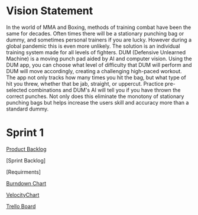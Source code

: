 # Vision Statement
In the world of MMA and Boxing, methods of training combat have been the same for decades. Often times there will be a stationary punching bag or dummy, and sometimes personal trainers if you are lucky. However during a global pandemic this is even more unlikely. The solution is an individual training system made for all levels of fighters. DUM (Defensive Unlearned Machine) is a moving punch pad aided by AI and computer vision. Using the DUM app, you can choose what level of difficulty that DUM will perform and DUM will move accordingly, creating a challenging high-paced workout. The app not only tracks how many times you hit the bag, but what type of hit you threw, whether that be jab, straight, or uppercut. Practice pre-selected combinations and DUM's AI will tell you if you have thrown the correct punches. Not only does this eliminate the monotony of stationary punching bags but helps increase the users skill and accuracy more than a standard dummy.

# Sprint 1
[Product Backlog](https://docs.google.com/spreadsheets/d/1T_YFjJA2x297F3sX_Lql-QHOxClX8nvLCutoh2QMx5k/edit?usp=sharing)

[Sprint Backlog]

[Requirments]

[Burndown Chart](https://user-images.githubusercontent.com/78665808/107131284-fb988700-68a2-11eb-9370-27b03f8ae754.png)

[VelocityChart](https://user-images.githubusercontent.com/65682018/107084503-23b1b880-67c5-11eb-9e97-091a8c1b8026.png)

[Trello Board](https://trello.com/b/xMViNHQY)

